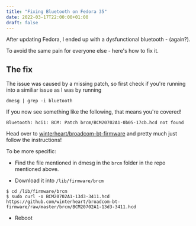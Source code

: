 ```yaml
---
title: "Fixing Bluetooth on Fedora 35"
date: 2022-03-17T22:00:00+01:00
draft: false
---
```


After updating Fedora, I ended up with a dysfunctional bluetooth - (again?).

To avoid the same pain for everyone else - here's how to fix it.

## The fix

The issue was caused by a missing patch, so first check if you're running into a similiar issue as I was by running

```
dmesg | grep -i bluetooth
```

If you now see something like the following, that means you're covered!

```
Bluetooth: hci1: BCM: Patch brcm/BCM20702A1-0b05-17cb.hcd not found
```

Head over to [winterheart/broadcom-bt-firmware](https://github.com/winterheart/broadcom-bt-firmware) and pretty much just follow the instructions!

To be more specific:

- Find the file mentioned in dmesg in the `brcm` folder in the repo mentioned above.

- Download it into `/lib/firmware/brcm`
```
$ cd /lib/firmware/brcm
$ sudo curl -o BCM20702A1-13d3-3411.hcd https://github.com/winterheart/broadcom-bt-firmware/raw/master/brcm/BCM20702A1-13d3-3411.hcd
```

- Reboot
